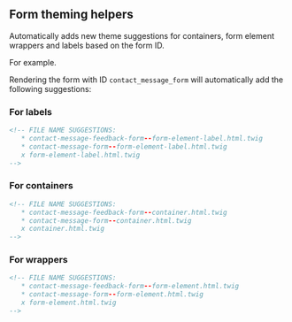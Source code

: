 ## Form theming helpers

Automatically adds new theme suggestions for containers, form element wrappers and labels based on the form ID.

For example.

Rendering the form with ID `contact_message_form` will automatically add the
following suggestions:

### For labels

```html
<!-- FILE NAME SUGGESTIONS:
   * contact-message-feedback-form--form-element-label.html.twig
   * contact-message-form--form-element-label.html.twig
   x form-element-label.html.twig
-->
```

### For containers

```html
<!-- FILE NAME SUGGESTIONS:
   * contact-message-feedback-form--container.html.twig
   * contact-message-form--container.html.twig
   x container.html.twig
-->
```

### For wrappers

```html
<!-- FILE NAME SUGGESTIONS:
   * contact-message-feedback-form--form-element.html.twig
   * contact-message-form--form-element.html.twig
   x form-element.html.twig
-->
```
